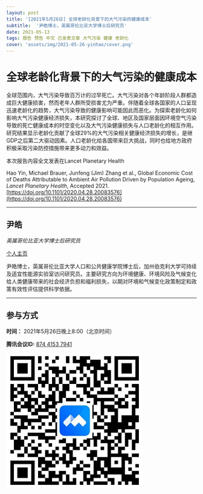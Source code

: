 ```yaml
---
layout: post
title: '[2021年5月26日] 全球老龄化背景下的大气污染的健康成本'
subtitle:  '尹皓博士，英属哥伦比亚大学博士后研究员'
date: 2021-05-13
tags: 报告 预告 中文 已发表文章 大气污染 健康 老龄化 
cover: 'assets/img/2021-05-26-yinhao/cover.png'
---
```


# 全球老龄化背景下的大气污染的健康成本

全球范围内，大气污染导致百万计的过早死亡。大气污染对各个年龄阶段人群都造成巨大健康损害，然而老年人群所受损害尤为严重。伴随着全球各国家的人口呈现迅速老龄化的趋势，大气污染导致的健康影响可能因此而恶化。为探索老龄化如何影响大气污染健康经济损失，本研究探讨了全球、地区及国家层面因环境空气污染导致的死亡健康成本的时空变化以及大气污染健康损失与人口老龄化的相互作用。研究结果显示老龄化贡献了全球29%的大气污染相关健康经济损失的增长，是继GDP之后第二大驱动因素。人口老龄化给各国带来巨大挑战，同时也给地方政府积极采取污染防控措施带来更多动力和效益。

本次报告内容全文发表在Lancet Planetary Health

Hao Yin, Michael Brauer, Junfeng (Jim) Zhang et al., Global Economic Cost of Deaths Attributable to Ambient Air Pollution Driven by Population Ageing, *Lancet Planetary Health*, Accepted 2021.[https://doi.org/10.1101/2020.04.28.20083576](https://doi.org/10.1101/2020.04.28.20083576)

----------

## 尹皓

*英属哥伦比亚大学博士后研究员*

[个人主页](https://sites.google.com/view/hao-yin)

尹皓博士，英属哥伦比亚大学人口和公共健康学院博士后，加州伯克利大学可持续及适宜性能源实验室访问研究员。主要研究方向为环境健康、环境风险及气候变化给人类健康带来的社会经济负担和福利损失，以期对环境和气候变化政策制定和政策有效性评估提供科学依据。

-----------
##  参与方式

 **时间：** 2021年5月26日晚上8:00（北京时间）

 **腾讯会议ID:** [874 4153 7941](https://meeting.tencent.com/s/UIeb8Y3Vky8l)

 ![meeting link](/assets/img/2021-05-26-yinhao/link.jpeg)